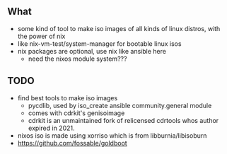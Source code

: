 ## What

- some kind of tool to make iso images of all kinds of linux distros, with the
  power of nix
- like nix-vm-test/system-manager for bootable linux isos
- nix packages are optional, use nix like ansible here
  - need the nixos module system???

## TODO

- find best tools to make iso images
  - pycdlib, used by iso_create ansible community.general module
  - comes with cdrkit's genisoimage
  - cdrkit is an unmaintained fork of relicensed cdrtools whos author expired
    in 2021.
- nixos iso is made using xorriso which is from libburnia/libisoburn
- https://github.com/fossable/goldboot
